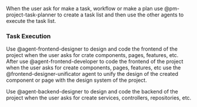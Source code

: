 When the user ask for make a task, workflow or make a plan use @pm-project-task-planner to create a task list and then use the other agents to execute the task list.

### Task Execution

Use @agent-frontend-designer to design and code the frontend of the project when the user asks for crate components, pages, features, etc.
After use @agent-frontend-developer to code the frontend of the project when the user asks for create components, pages, features, etc use the @frontend-designer-unificator agent to unify the design of the created component or page with the design system of the project.

Use @agent-backend-designer to design and code the backend of the project when the user asks for create services, controllers, repositories, etc.
